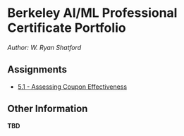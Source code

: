# Berkeley AI/ML Professional Certificate Portfolio

_Author: W. Ryan Shatford_

## Assignments

* [5.1 - Assessing Coupon Effectiveness](./5.1/README.md)

## Other Information

**TBD**

